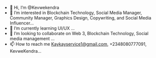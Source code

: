 - 👋 Hi, I’m @Kevwekendra
- 👀 I’m interested in  Blockchain Technology, Social Media Manager, Community Manager, Graphics Design, Copywriting, and Social Media Influencer...
- 🌱 I’m currently learning UI/UX ...
- 💞️ I’m looking to collaborate on Web 3, Blockchain Technology, Social media management ...
- 📫 How to reach me Kaykayservice1@gmail.com, +2348080777091, KevweKendra...

<!---
Kevwekendra/Kevwekendra is a ✨ special ✨ repository because its `README.md` (this file) appears on your GitHub profile.
You can click the Preview link to take a look at your changes.
--->
